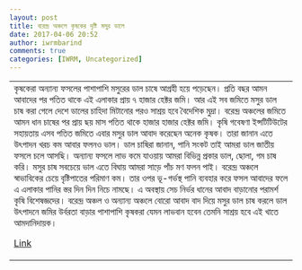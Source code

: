 ```yaml
---
layout: post
title: বরেন্দ্র অঞ্চলে কৃষকের দৃষ্টি মসুর ডালে
date: 2017-04-06 20:52
author: iwrmbarind
comments: true
categories: [IWRM, Uncategorized]
---
```

<table border="0" cellspacing="0" cellpadding="0">
<tbody>
<tr>
<td class="fullText_text">কৃষকেরা অন্যান্য ফসলের পাশাপাশি মসুরের ডাল চাষে আগ্রহী হয়ে পড়েছেন। প্রতি বছর আমন আবাদের পর পতিত থাকে এই এলাকার প্রায় ৭ হাজার হেক্টর জমি। আর এই সব জমিতে মসুর ডাল চাষ করা গেলে দেশে ডালের চাহিদা মিটানোর পরও সাশ্রয় হবে বৈদেশিক মুদ্রা।
বরেন্দ্র অঞ্চলের জমিতে আমন ধান চাষের পর প্রায় ছয় মাস পতিত থাকে হাজার হাজার হেক্টর জমি। কৃষি গবেষণা ইন্সটিটিউটের সহায়তায় এসব পতিত জমিতে এবার মসুর ডাল আবাদ করেছেন অনেক কৃষক। তারা জানান এতে উৎপাদন খরচ কম আবার ফলনও ভাল।
ডাল চাষিরা জানান, পানি সংকট তাই আমরা ডাল জাতীয় ফসলে চলে আসছি। অন্যান্য ফসলে লাভ কমে যাওয়ায় আমরা বিভিন্ন প্রকার ডাল, ছোলা, গম চাষ করি। মসুর চাষ সবচেয়ে ভাল এতে বিঘায় আমরা সাড়ে পাঁচ মণ ফলন পাই।
বরেন্দ্র অঞ্চলে স্বাভাবিকের চেয়ে বৃষ্টিপাতের পরিমাণ কম। তার ওপর ভূ-গর্ভস্থ পানি ব্যবহার করে ফসল আবাদের ফলে এ এলাকার পানির স্তর দিন দিন নিচে নামছে। এ অবস্থায় সেচ নির্ভর ধানের আবাদ বাড়ানোর পরামর্শ কৃষি বিশেষজ্ঞদের।
বরেন্দ্র অঞ্চল ও অন্যান্য অঞ্চলে বোরো আবাদ বাদ দিয়ে মসুর ডাল চাষ করলে ডাল উৎপাদনে জমির উর্বরতা বাড়ার পাশাপাশি কৃষকরা যেমন লাভবান হবেন তেমনি সাশ্রয় হবে এই খাতে আমদানিদায়ক।

<a href="http://www.old.al-ihsan.net/FullText.aspx?subid=5&amp;textid=70033">Link</a></td>
</tr>
</tbody>
</table>
